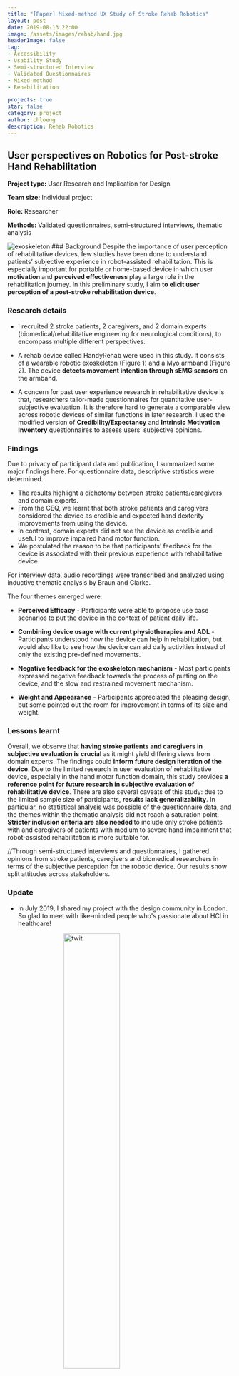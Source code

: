```yaml
---
title: "[Paper] Mixed-method UX Study of Stroke Rehab Robotics"
layout: post
date: 2019-08-13 22:00
image: /assets/images/rehab/hand.jpg
headerImage: false
tag:
- Accessibility
- Usability Study
- Semi-structured Interview
- Validated Questionnaires
- Mixed-method
- Rehabilitation

projects: true
star: false
category: project
author: chloeng
description: Rehab Robotics
---
```


## User perspectives on Robotics for Post-stroke Hand Rehabilitation
<b>Project type: </b> User Research and Implication for Design

<b>Team size: </b> Individual project

<b>Role: </b> Researcher

<b>Methods: </b> Validated questionnaires, semi-structured interviews, thematic analysis

<img alt="exoskeleton" src="https://chloenhy.github.io/assets/images/rehab/rehab.jpg" />
### Background
Despite the importance of user perception of rehabilitative devices, few studies have been done to understand patients’ subjective experience in robot-assisted rehabilitation. This is especially important for portable or home-based device in which user <b> motivation </b> and <b> perceived effectiveness </b> play a large role in the rehabilitation journey. In this preliminary study, I aim <b>to elicit user perception of a post-stroke rehabilitation device</b>.

### Research details
* I recruited 2 stroke patients, 2 caregivers, and 2 domain experts (biomedical/rehabilitative engineering for neurological conditions), to encompass multiple different perspectives.

* A rehab device called HandyRehab were used in this study. It consists of a wearable robotic exoskeleton (Figure 1) and a Myo armband (Figure 2). The device <b> detects movement intention through sEMG sensors </b> on the armband.

* A concern for past user experience research in rehabilitative device is that, researchers tailor-made questionnaires for quantitative user-subjective evaluation. It is therefore hard to generate a comparable view across robotic devices of similar functions in later research. I used the modified version of <b>Credibility/Expectancy</b> and <b>Intrinsic Motivation Inventory</b> questionnaires to assess users’ subjective opinions.

### Findings
Due to privacy of participant data and publication, I summarized some major findings here.
For questionnaire data, descriptive statistics were determined.

* The results highlight a dichotomy between stroke patients/caregivers and domain experts.
* From the CEQ, we learnt that both stroke patients and caregivers considered the device as credible and expected hand dexterity improvements from using the device.
* In contrast, domain experts did not see the device as credible and useful to improve impaired hand motor function.
* We postulated the reason to be that participants’ feedback for the device is associated with their previous experience with rehabilitative device.

For interview data, audio recordings were transcribed and analyzed using inductive thematic analysis by Braun and Clarke.

The four themes emerged were:
* <b>Perceived Efficacy</b> - Participants were able to propose use case scenarios to put the device in the context of patient daily life.

* <b>Combining device usage with current physiotherapies and ADL</b> - Participants understood how the device can help in rehabilitation, but would also like to see how the device can aid daily activities instead of only the existing pre-defined movements.

* <b>Negative feedback for the exoskeleton mechanism</b> -  Most participants expressed negative feedback towards the process of putting on the device, and the slow and restrained movement mechanism.

* <b>Weight and Appearance</b> - Participants appreciated the pleasing design, but some pointed out the room for improvement in terms of its size and weight.

### Lessons learnt
Overall, we observe that <b>having stroke patients and caregivers in subjective evaluation is crucial</b> as it might yield differing views from domain experts. The findings could <b>inform future design iteration of the device</b>. Due to the limited research in user evaluation of rehabilitative device, especially in the hand motor function domain, this study provides <b>a reference point for future research in subjective evaluation of rehabilitative device</b>. There are also several caveats of this study: due to the limited sample size of participants, <b>results lack generalizability</b>. In particular, no statistical analysis was possible of the questionnaire data, and the themes within the thematic analysis did not reach a saturation point. <b>Stricter inclusion criteria are also needed </b> to include only stroke patients with and caregivers of patients with medium to severe hand impairment that robot-assisted rehabilitation is more suitable for.

//Through semi-structured interviews and questionnaires, I gathered opinions from stroke patients, caregivers and biomedical researchers in terms of the subjective perception for the robotic device. Our results show split attitudes across stakeholders.
### Update
* In July 2019, I shared my project with the design community in London. So glad to meet with like-minded people who's passionate about HCI in healthcare!

<img alt="twit" src="https://chloenhy.github.io/assets/images/rehab/IxDAevent-rehab.png" style="width:50%;height:auto;display: block;
  margin-left: auto;
  margin-right: auto;"/>
<figcaption class="caption">source: https://twitter.com/IxDALondon/status/1156644106992590848</figcaption>

* As of 13 August 2019, this work has been conditionally accepted to <a href="https://assets19.sigaccess.org/index.html"  target="_blank">ACM SIGACCESS</a> Conference on Computers and Accessibility Student Research Competition. 😊

---
